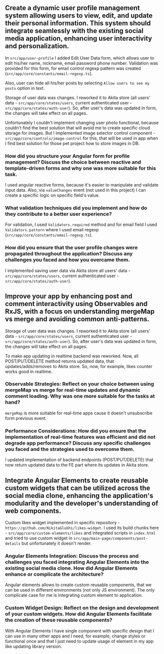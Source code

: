 ## Create a dynamic user profile management system allowing users to view, edit, and update their personal information. This system should integrate seamlessly with the existing social media application, enhancing user interactivity and personalization.
In `src/app/user-profile` I added Edit User Data form, which allows user to edit his/her name, nickname, email password phone number.
Validation was provided for this form, for email control regexp pattern was created (`src/app/core/constants/email-regexp.ts`).

Also, user can hide all his/her posts by selecting `Allow users to see my posts` option in text.

Storage of user data was changes. I reworked it to Akita store (all users' data - `src/app/core/states/users`, current authenticated user - `src/app/core/states/auth-user`).
So, after user's data was updated in form, the changes will take effect on all pages.

Unfortunately I couldn't implement changing user photo functional, because couldn't find the best solution that will avoid me to create specific cloud storage for images.
But I implemented image selector control component - `src/app/core/controls/image-control` for this, that will be used in app when I find best solution for those pet project how to store images in DB.

### How did you structure your Angular form for profile management? Discuss the choice between reactive and template-driven forms and why one was more suitable for this task.
I used angular reactive forms, because it's easier to manipulate and validate input data. Also, via `valueChanges` event (not used in this project) I can create a specific logic on specific field's value.

### What validation techniques did you implement and how do they contribute to a better user experience?
For validation, I used `Validators.required` method and for email field I used `Validators.pattern` where I used email regexp (`src/app/core/constants/email-regexp.ts`).

### How did you ensure that the user profile changes were propagated throughout the application? Discuss any challenges you faced and how you overcame them.
I implemented saving user data via Akita store all users' data - `src/app/core/states/users`, current authenticated user - `src/app/core/states/auth-user`).

## Improve your app by enhancing post and comment interactivity using Observables and RxJS, with a focus on understanding mergeMap vs merge and avoiding common anti-patterns.
Storage of user data was changes. I reworked it to Akita store (all users' data - `src/app/core/states/users`, current authenticated user - `src/app/core/states/auth-user`).
So, after user's data was updated in form, the changes will take effect on all pages.

To make app updating in realtime backend was reworked. Now, all POST/PUT/DELETE method returns updated data, that updates/adds/removes to Akita store. So, now, for example, likes counter works good in realtime.

### Observable Strategies: Reflect on your choice between using mergeMap vs merge for real-time updates and dynamic comment loading. Why was one more suitable for the tasks at hand?
`mergeMap` is more suitable for real-time apps cause it doesn't unsubscribe form previous event.

### Performance Considerations: How did you ensure that the implementation of real-time features was efficient and did not degrade app performance? Discuss any specific challenges you faced and the strategies used to overcome them.
I updated implementation of backend endpoints (POST/PUT/DELETE) that now return updated data to the FE part where its updates in Akita store.

## Integrate Angular Elements to create reusable custom widgets that can be utilized across the social media clone, enhancing the application's modularity and the developer's understanding of web components.
Custom likes widget implemented in specific repository - `https://github.com/NikitaGlukhi/likes-widget`. I used its build chunks here - `src/app/core/custom-elements/likes`
and integrated scripts in `index.html` and tried to use custom widget in `src/app/main-page/components/post-details` but unfortunately it doesn't render.

### Angular Elements Integration: Discuss the process and challenges you faced integrating Angular Elements into the existing social media clone. How did Angular Elements enhance or complicate the architecture?
Angular elements allows to create custom reusable components, that we can be used in different environments (not only JS environment). The only complicate case for me is integrating custom element to application.

### Custom Widget Design: Reflect on the design and development of your custom widgets. How did Angular Elements facilitate the creation of these reusable components?
With Angular Elements I have single component with specific design that I can use in many other apps and I need, for example, change styles or functional once and that I just need to update usage of element in my app like updating library version.
